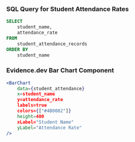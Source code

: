 ### SQL Query for Student Attendance Rates
```sql student_attendance
SELECT
    student_name,
    attendance_rate
FROM
    student_attendance_records
ORDER BY
    student_name
```

### Evidence.dev Bar Chart Component
```jsx
<BarChart
    data={student_attendance}
    x=student_name
    y=attendance_rate
    labels=true
    colors={["#4B0082"]}
    height=400
    xLabel="Student Name"
    yLabel="Attendance Rate"
/>
```